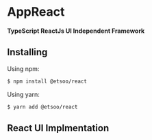# AppReact
**TypeScript ReactJs UI Independent Framework**

## Installing

Using npm:

```bash
$ npm install @etsoo/react
```

Using yarn:

```bash
$ yarn add @etsoo/react
```

## React UI Implmentation